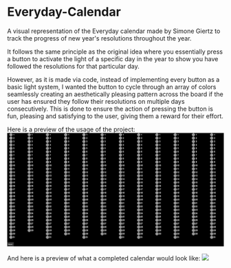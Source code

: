 # Everyday-Calendar
A visual representation of the Everyday calendar made by Simone Giertz to track the progress of new year's resolutions throughout the year.

It follows the same principle as the original idea where you essentially press a button to activate the light of a specific day in the year to show you have followed the resolutions for that particular day.

However, as it is made via code, instead of implementing every button as a basic light system, I wanted the button to cycle through an array of colors seamlessly creating an aesthetically pleasing pattern across
the board if the user has ensured they follow their resolutions on multiple days consecutively. This is done to ensure the action of pressing the button is fun, pleasing and satisfying to the user, giving them a 
reward for their effort.


Here is a preview of the usage of the project:
![](https://github.com/Arcane34/Everyday-Calendar/blob/main/calendarUsage.gif)



And here is a preview of what a completed calendar would look like:
![](https://github.com/Arcane34/Everyday-Calendar/blob/main/completedCalendar.gif)